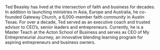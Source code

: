﻿---
name: Ted Beasley
description: Co-Founder, Missional Business Challenge,Acton School of Business
picture: ted.jpg
twitter: handle
---

Ted Beasley has lived at the intersection of faith and business for decades. In addition to launching ministries in Asia, Europe and Australia, he co-founded Gateway Church, a 6,000-member faith community in Austin Texas. For over a decade, Ted served as an executive coach and trusted advisor to CEO’s, senior leaders and entrepreneurs. Currently, he is a Master Teach at the Acton School of Business and serves as CEO of My Entrepreneurial Journey, an innovative blending learning program for aspiring entrepreneurs and business owners.

